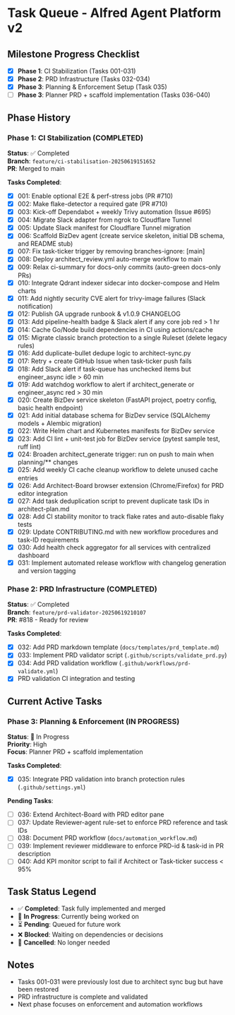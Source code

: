 # Task Queue - Alfred Agent Platform v2

## Milestone Progress Checklist

- [x] **Phase 1**: CI Stabilization (Tasks 001-031)
- [x] **Phase 2**: PRD Infrastructure (Tasks 032-034)  
- [x] **Phase 3**: Planning & Enforcement Setup (Task 035)
- [ ] **Phase 3**: Planner PRD + scaffold implementation (Tasks 036-040)

## Phase History

### Phase 1: CI Stabilization (COMPLETED)
**Status**: ✅ Completed  
**Branch**: `feature/ci-stabilisation-20250619151652`  
**PR**: Merged to main  

**Tasks Completed**:
- [x] 001: Enable optional E2E & perf-stress jobs (PR #710)
- [x] 002: Make flake-detector a required gate (PR #710)
- [x] 003: Kick-off Dependabot + weekly Trivy automation (Issue #695)
- [x] 004: Migrate Slack adapter from ngrok to Cloudflare Tunnel
- [x] 005: Update Slack manifest for Cloudflare Tunnel migration
- [x] 006: Scaffold BizDev agent (create service skeleton, initial DB schema, and README stub)
- [x] 007: Fix task-ticker trigger by removing branches-ignore: [main]
- [x] 008: Deploy architect_review.yml auto-merge workflow to main
- [x] 009: Relax ci-summary for docs-only commits (auto-green docs-only PRs)
- [x] 010: Integrate Qdrant indexer sidecar into docker-compose and Helm charts
- [x] 011: Add nightly security CVE alert for trivy-image failures (Slack notification)
- [x] 012: Publish GA upgrade runbook & v1.0.9 CHANGELOG
- [x] 013: Add pipeline-health badge & Slack alert if any core job red > 1 hr
- [x] 014: Cache Go/Node build dependencies in CI using actions/cache
- [x] 015: Migrate classic branch protection to a single Ruleset (delete legacy rules)
- [x] 016: Add duplicate-bullet dedupe logic to architect-sync.py
- [x] 017: Retry + create GitHub Issue when task-ticker push fails
- [x] 018: Add Slack alert if task-queue has unchecked items but engineer_async idle > 60 min
- [x] 019: Add watchdog workflow to alert if architect_generate or engineer_async red > 30 min
- [x] 020: Create BizDev service skeleton (FastAPI project, poetry config, basic health endpoint)
- [x] 021: Add initial database schema for BizDev service (SQLAlchemy models + Alembic migration)
- [x] 022: Write Helm chart and Kubernetes manifests for BizDev service
- [x] 023: Add CI lint + unit-test job for BizDev service (pytest sample test, ruff lint)
- [x] 024: Broaden architect_generate trigger: run on push to main when planning/** changes
- [x] 025: Add weekly CI cache cleanup workflow to delete unused cache entries
- [x] 026: Add Architect-Board browser extension (Chrome/Firefox) for PRD editor integration
- [x] 027: Add task deduplication script to prevent duplicate task IDs in architect-plan.md
- [x] 028: Add CI stability monitor to track flake rates and auto-disable flaky tests
- [x] 029: Update CONTRIBUTING.md with new workflow procedures and task-ID requirements
- [x] 030: Add health check aggregator for all services with centralized dashboard
- [x] 031: Implement automated release workflow with changelog generation and version tagging

### Phase 2: PRD Infrastructure (COMPLETED)
**Status**: ✅ Completed  
**Branch**: `feature/prd-validator-20250619210107`  
**PR**: #818 - Ready for review  

**Tasks Completed**:
- [x] 032: Add PRD markdown template (`docs/templates/prd_template.md`)
- [x] 033: Implement PRD validator script (`.github/scripts/validate_prd.py`)
- [x] 034: Add PRD validation workflow (`.github/workflows/prd-validate.yml`)
- [x] PRD validation CI integration and testing

## Current Active Tasks

### Phase 3: Planning & Enforcement (IN PROGRESS)
**Status**: 🔄 In Progress  
**Priority**: High  
**Focus**: Planner PRD + scaffold implementation

**Tasks Completed**:
- [x] 035: Integrate PRD validation into branch protection rules (`.github/settings.yml`)

**Pending Tasks**:
- [ ] 036: Extend Architect-Board with PRD editor pane
- [ ] 037: Update Reviewer-agent rule-set to enforce PRD reference and task IDs
- [ ] 038: Document PRD workflow (`docs/automation_workflow.md`)
- [ ] 039: Implement reviewer middleware to enforce PRD-id & task-id in PR description  
- [ ] 040: Add KPI monitor script to fail if Architect or Task-ticker success < 95%

## Task Status Legend
- ✅ **Completed**: Task fully implemented and merged
- 🔄 **In Progress**: Currently being worked on
- ⏳ **Pending**: Queued for future work
- ❌ **Blocked**: Waiting on dependencies or decisions
- 🚫 **Cancelled**: No longer needed

## Notes
- Tasks 001-031 were previously lost due to architect sync bug but have been restored
- PRD infrastructure is complete and validated
- Next phase focuses on enforcement and automation workflows